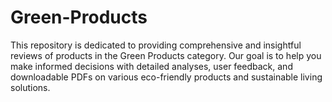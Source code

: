 # Green-Products
This repository is dedicated to providing comprehensive and insightful reviews of products in the Green Products category. Our goal is to help you make informed decisions with detailed analyses, user feedback, and downloadable PDFs on various eco-friendly products and sustainable living solutions.
